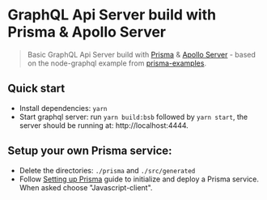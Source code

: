 # GraphQL Api Server build with Prisma & Apollo Server

> Basic GraphQL Api Server build with [Prisma](https://www.prisma.io/) & [Apollo Server](https://github.com/apollographql/apollo-server) - based on the node-graphql example from [prisma-examples](https://github.com/prisma/prisma-examples/tree/master/node-graphql).

## Quick start

* Install dependencies: `yarn`
* Start graphql server: run `yarn build:bsb` followed by `yarn start`, the server should be running at: http://localhost:4444.

## Setup your own Prisma service: 

* Delete the directories: `./prisma` and `./src/generated`
* Follow [Setting up Prisma](https://www.prisma.io/docs/get-started/01-setting-up-prisma-new-database-a002/) guide to initialize and deploy a Prisma service. When asked choose "Javascript-client".
